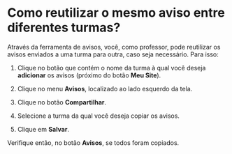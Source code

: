 # Como reutilizar o mesmo aviso entre diferentes turmas?

Através da ferramenta de avisos, você, como professor, pode reutilizar os avisos enviados a uma turma para outra, caso seja necessário. Para isso:

1. Clique no botão que contém o nome da turma à qual você deseja **adicionar** os avisos (próximo do botão **Meu Site**).

2. Clique no menu **Avisos**, localizado ao lado esquerdo da tela.

3. Clique no botão **Compartilhar**.

4. Selecione a turma da qual você deseja copiar os avisos.
5. Clique em **Salvar**.

Verifique então, no botão **Avisos**, se todos foram copiados.